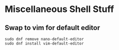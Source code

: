 # Miscellaneous Shell Stuff

## Swap to vim for default editor
```shell
sudo dnf remove nano-default-editor
sudo dnf install vim-default-editor
```